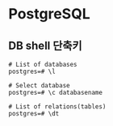 # PostgreSQL

## DB shell 단축키
```
# List of databases
postgres=# \l

# Select database
postgres=# \c databasename

# List of relations(tables)
postgres=# \dt

```
